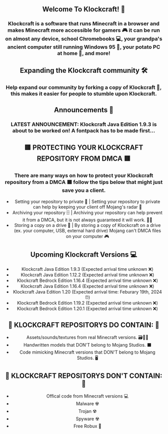 <div align='center'>

## Welcome To Klockcraft! 👋

### Klockcraft is a software that runs Minecraft in a browser and makes Minecraft more accessible for gamers 🎮 it can be run on almost any device, school Chromebooks 💻, your grandpa's ancient computer still running Windows 95 👴, your potato PC at home 🥔, and more!


## Expanding the Klockcraft community 🛠️

### Help expand our community by forking a copy of Klockcraft 🍴, this makes it easier for people to stumble upon Klockcraft.

## Announcements 📣

### LATEST ANNOUNCEMENT: Klockcraft Java Edition 1.9.3 is about to be worked on! A fontpack has to be made first...

## 🟥 PROTECTING YOUR KLOCKCRAFT REPOSITORY FROM DMCA 🟥

### There are many ways on how to protect your Klockcraft repository from a DMCA 🟥 follow the tips below that might just save you a client.

- Setting your repository to private 🔑 | Setting your repository to private can help by keeping your client off Mojang's radar 📡
- Archiving your repository 🗄️ | Archiving your repository can help prevent it from a DMCA, but it is not always guaranteed it will work. 🤷‍♂️
- Storing a copy on a drive 📀 | By storing a copy of Klockcraft on a drive (ex. your computer, USB, external hard drive) Mojang can't DMCA files on your computer 🎮

## Upcoming Klockcraft Versions 💻

- Klockcraft Java Edition 1.9.3 (Expected arrival time unknown ❌)
- Klockcraft Java Edition 1.12.2 (Expected arrival time unknown ❌)
- Klockcraft Bedrock Edition 1.16.4 (Expected arrival time unknown ❌)
- Klockcraft Java Edition 1.16.4 (Expected arrival time unknown ❌)
- Klockcraft Java Edition 1.20 (Expected arrival time: Feburary 19th, 2024 ⏰)
- Klockcraft Bedrock Edition 1.19.2 (Expected arrival time unknown ❌)
- Klockcraft Bedrock Edition 1.20.1 (Expected arrival time unknown ❌)


## 🔵 KLOCKCRAFT REPOSITORYS DO CONTAIN: 🔵

- Assets/sounds/textures from real Minecraft versions. 🗃️🎵🎨
- Handwritten models that DON'T belong to Mojang Studios. ⬛
- Code mimicking Minecraft versions that DON'T belong to Mojang Studios. 🖥️

## 🔴 KLOCKCRAFT REPOSITORYS DON'T CONTAIN: 🔴

- Offical code from Minecraft versions 💻
- Malware ☢️
- Trojan ☢️
- Spyware ☢️
- Free Robux 💸


